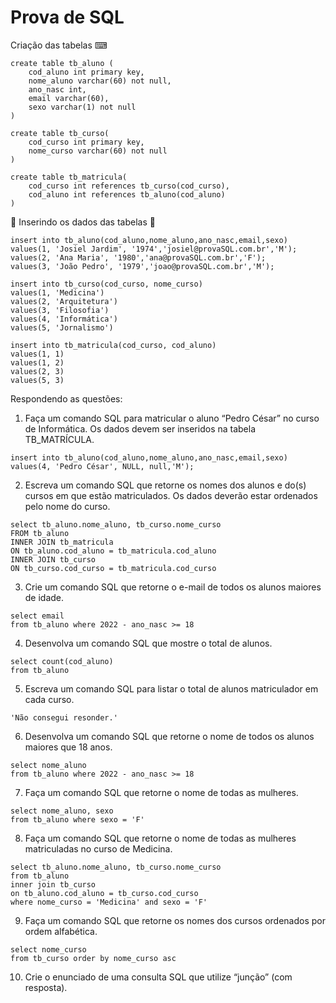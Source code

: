 # Prova de SQL

Criação das tabelas ⌨

```
create table tb_aluno (
	cod_aluno int primary key,
	nome_aluno varchar(60) not null,
	ano_nasc int,
	email varchar(60),
	sexo varchar(1) not null
)
```

```
create table tb_curso(
	cod_curso int primary key,
	nome_curso varchar(60) not null
)
```

```
create table tb_matricula(
	cod_curso int references tb_curso(cod_curso),
	cod_aluno int references tb_aluno(cod_aluno)
)
```

💾 Inserindo os dados das tabelas 💾 

```
insert into tb_aluno(cod_aluno,nome_aluno,ano_nasc,email,sexo)
values(1, 'Josiel Jardim', '1974','josiel@provaSQL.com.br','M');
values(2, 'Ana Maria', '1980','ana@provaSQL.com.br','F');
values(3, 'João Pedro', '1979','joao@provaSQL.com.br','M');
```

```
insert into tb_curso(cod_curso, nome_curso)
values(1, 'Medicina')
values(2, 'Arquitetura')
values(3, 'Filosofia')
values(4, 'Informática')
values(5, 'Jornalismo')
```

```
insert into tb_matricula(cod_curso, cod_aluno)
values(1, 1)
values(1, 2)
values(2, 3)
values(5, 3)
```

Respondendo as questões:

1. Faça um comando SQL para matricular o aluno “Pedro César” no curso de Informática. Os dados devem ser inseridos na tabela TB_MATRÍCULA.

```
insert into tb_aluno(cod_aluno,nome_aluno,ano_nasc,email,sexo)
values(4, 'Pedro César', NULL, null,'M');
```

2. Escreva um comando SQL que retorne os nomes dos alunos e do(s) cursos em que estão matriculados. Os dados deverão estar ordenados pelo nome do curso.

```
select tb_aluno.nome_aluno, tb_curso.nome_curso
FROM tb_aluno
INNER JOIN tb_matricula
ON tb_aluno.cod_aluno = tb_matricula.cod_aluno
INNER JOIN tb_curso
ON tb_curso.cod_curso = tb_matricula.cod_curso
```

3. Crie um comando SQL que retorne o e-mail de todos os alunos maiores de idade.

```
select email
from tb_aluno where 2022 - ano_nasc >= 18
```

4. Desenvolva um comando SQL que mostre o total de alunos.

```
select count(cod_aluno)
from tb_aluno 
```

5. Escreva um comando SQL para listar o total de alunos matriculador em cada curso.

```
'Não consegui resonder.'
```

6. Desenvolva um comando SQL que retorne o nome de todos os alunos maiores que 18 anos.

```
select nome_aluno
from tb_aluno where 2022 - ano_nasc >= 18 
```

7. Faça um comando SQL que retorne o nome de todas as mulheres.

```
select nome_aluno, sexo
from tb_aluno where sexo = 'F'
```

8. Faça um comando SQL que retorne o nome de todas as mulheres matriculadas no curso de Medicina.

```
select tb_aluno.nome_aluno, tb_curso.nome_curso
from tb_aluno
inner join tb_curso
on tb_aluno.cod_aluno = tb_curso.cod_curso
where nome_curso = 'Medicina' and sexo = 'F'
```

9. Faça um comando SQL que retorne os nomes dos cursos ordenados por ordem alfabética.

```
select nome_curso
from tb_curso order by nome_curso asc
```

10. Crie o enunciado de uma consulta SQL que utilize “junção” (com resposta).

```

```
